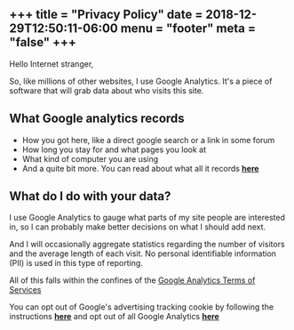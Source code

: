 +++
title = "Privacy Policy"
date = 2018-12-29T12:50:11-06:00
menu = "footer"
meta = "false"
+++
----
Hello Internet stranger,

So, like millions of other websites, I use Google Analytics. It's a piece of software that will grab data about who visits this site.

## What Google analytics records

* How you got here, like a direct google search or a link in some forum
* How long you stay for and what pages you look at
* What kind of computer you are using
* And a quite bit more. You can read about what all it records **[here](https://marketingplatform.google.com/about/analytics/features/)**

## What do I do with your data?

I use Google Analytics to gauge what parts of my site people are interested in, so I can probably make better decisions on what I should add next.

And I will occasionally aggregate statistics regarding the number of visitors and the average length of each visit. No personal identifiable information (PII) is used in this type of reporting.

All of this falls within the confines of the [Google Analytics Terms of Services](https://www.google.com/analytics/terms/)

You can opt out of Google's advertising tracking cookie by following the instructions  **[here](https://policies.google.com/technologies/ads)** and opt out of all Google Analytics **[here](https://tools.google.com/dlpage/gaoptout?hl=en)**